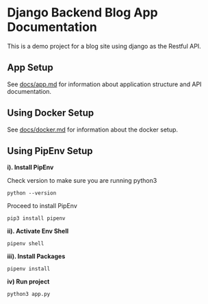 # Django Backend Blog App Documentation
This is a demo project for a blog site using django as the Restful API.


## App Setup

See [docs/app.md](docs/app.md) for information about application structure and API documentation.

## Using Docker Setup

See [docs/docker.md](docs/docker.md) for information about the docker setup.

## Using PipEnv Setup

**i). Install PipEnv**

Check version to make sure you are running python3

``python --version``

Proceed to install PipEnv

``pip3 install pipenv``

**ii). Activate Env Shell**

``pipenv shell``

**iii). Install Packages**

``pipenv install``

**iv) Run project**

``python3 app.py``

